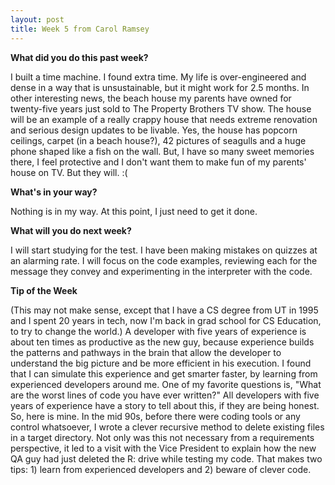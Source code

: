 ```yaml
---
layout: post
title: Week 5 from Carol Ramsey
---
```


**What did you do this past week?**

I built a time machine. I found extra time. My life is over-engineered and dense in a way that is unsustainable, but it might work for 2.5 months. In other interesting news, the beach house my parents have owned for twenty-five years just sold to The Property Brothers TV show. The house will be an example of a really crappy house that needs extreme renovation and serious design updates to be livable. Yes, the house has popcorn ceilings, carpet (in a beach house?), 42 pictures of seagulls and a huge phone shaped like a fish on the wall. But, I have so many sweet memories there, I feel protective and I don't want them to make fun of my parents' house on TV. But they will. :(

**What's in your way?**

Nothing is in my way. At this point, I just need to get it done. 

**What will you do next week?**

I will start studying for the test. I have been making mistakes on quizzes at an alarming rate. I will focus on the code examples, reviewing each for the message they convey and experimenting in the interpreter with the code.   

**Tip of the Week**

(This may not make sense, except that I have a CS degree from UT in 1995 and I spent 20 years in tech, now I'm back in grad school for CS Education, to try to change the world.) A developer with five years of experience is about ten times as productive as the new guy, because experience builds the patterns and pathways in the brain that allow the developer to understand the big picture and be more efficient in his execution. I found that I can simulate this experience and get smarter faster, by learning from experienced developers around me. One of my favorite questions is, "What are the worst lines of code you have ever written?" All developers with five years of experience have a story to tell about this, if they are being honest. So, here is mine. In the mid 90s, before there were coding tools or any control whatsoever, I wrote a clever recursive method to delete existing files in a target directory. Not only was this not necessary from a requirements perspective, it led to a visit with the Vice President to explain how the new QA guy had just deleted the R: drive while testing my code. That makes two tips: 1) learn from experienced developers and 2) beware of clever code.


